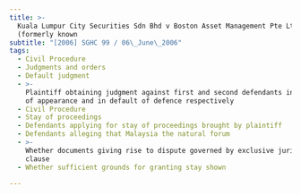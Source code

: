```yaml
---
title: >-
  Kuala Lumpur City Securities Sdn Bhd v Boston Asset Management Pte Ltd
  (formerly known
subtitle: "[2006] SGHC 99 / 06\_June\_2006"
tags:
  - Civil Procedure
  - Judgments and orders
  - Default judgment
  - >-
    Plaintiff obtaining judgment against first and second defendants in default
    of appearance and in default of defence respectively
  - Civil Procedure
  - Stay of proceedings
  - Defendants applying for stay of proceedings brought by plaintiff
  - Defendants alleging that Malaysia the natural forum
  - >-
    Whether documents giving rise to dispute governed by exclusive jurisdiction
    clause
  - Whether sufficient grounds for granting stay shown

---
```


